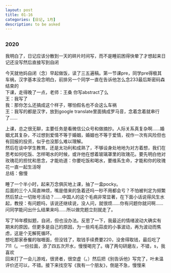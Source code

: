 ```yaml
---
layout: post
title: 01-16
categories: [日记, 1月]
description: to be asked
---
```

##

### 2020  

我明白了，日记应该分散到一天的碎片时间写，而不是睡前困得快晕了才想起来日记还没写然后直接写到自闭  

今天就他妈自闭（念）早起做饭，读了三五遍稿。第一节课pre，同学pre得极其车祸，汉字基本没念明白，前排另一个同学一直在告诉他怎么念233最后斯密码森结束的  
下课，走得晚了一点，老师：王桑 你写abstract了么  
王：我写了  
我：那你怎么还搞成这个样子，哪怕假名也不会这么车祸  
王：我写的都是汉字，放到google translate里面搞成罗马音，念着念着就串行了……  

上课，总之很无聊，主要任务是看微信公众号和做摘抄。人际关系真复杂啊……婚姻尤其复杂，不过想到爱情不等于婚姻，婚姻也不等于爱情，视作一次有风险但也有回报的投资，似乎也没那么难以理解。  
然后在谈中学生教育。还是太功利和成熟了，不够设身处地地为对方着想，我们在思考如何吃饭、怎样喝水的时候，或许他在想着玻璃罩里的玫瑰花。要先明白他对玫瑰花的担忧和思念，才能劝道：你要吃饭和喝水，要维系生命，才能和你的玫瑰花一直一起生活呀  
总结：傲慢  

睡了一个半小时，起来万念俱灰地上课，抽了一盒pocky。  
后面的三个人简直神烦，嘴是借来的急着还吗一秒不用都会亏？不怕被判定为频繁然后禁止一切账号活动？……中国人的这个毛病非常显著，在下面小话说得风生水起，教授：有问题吗，该说还继续说，没人问，就很烦……你有问题你就问啊……问同学能问出什么结果来吗……所以做完题立刻就走了。  

写了16年模拟题，自闭，但也没办法。反思了一下，我最近的情绪波动大确实有期末的原因，但更多是自己的原因，为一些鸡毛蒜皮的小事波动，再为波动而焦虑，这是个无解死循环。  
想吃那家泰餐的咖喱面，但没钱了，取钱手续费要220，没舍得取钱，最后吃了711（。一份拉面，添了四五次开水，慢慢喝完了。嗨了两句研磨左，不错，s，我喜欢  
回来打了一会儿游戏，很贤者，很空虚（。）然后把《别告诉他》写完了，叶未温评价还可以，不错。接下来找空写《我有一个朋友》，倒是不急，慢慢来  


